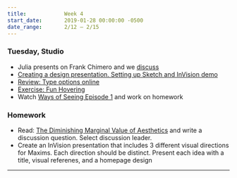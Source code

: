 ```yaml
---
title:            Week 4
start_date:       2019-01-28 00:00:00 -0500
date_range:       2/12 – 2/15
---
```


### Tuesday, Studio

- Julia presents on Frank Chimero and we [discuss](https://docs.google.com/document/d/1IXcT8DUDbmWsiJnMsmX5MK7J1VgufhrgikVV3Kq1tJI/edit?usp=sharing)
- [Creating a design presentation. Setting up Sketch and InVision demo](https://paper.dropbox.com/doc/Creating-a-Design-Presentation--AXVVz4J61cBN_E87a3esH2FEAQ-qrXwZckw81f9lFJbKuHtj)
- [Review: Type options online](../assets/guides/type-tutorial.zip)
- [Exercise: Fun Hovering](../assets/guides/hover-demo.zip)
- Watch [Ways of Seeing Episode 1](https://www.youtube.com/watch?v=0pDE4VX_9Kk) and work on homework

### Homework
- Read: [The Diminishing Marginal Value of Aesthetics](https://subpixel.space/entries/diminishing-marginal-aesthetic-value/) and write a discussion question. Select discussion leader.
- Create an InVision presentation that includes 3 different visual directions for Maxims. Each direction should be distinct. Present each idea with a title, visual referenes, and a homepage design

---
